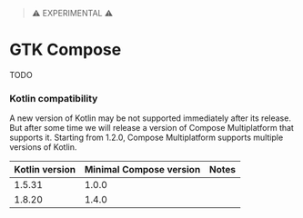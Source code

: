 > ⚠️ EXPERIMENTAL ⚠️

# GTK Compose

TODO

### Kotlin compatibility

A new version of Kotlin may be not supported immediately after its release. But after some time we will release a
version of Compose Multiplatform
that supports it.
Starting from 1.2.0, Compose Multiplatform supports multiple versions of Kotlin.

| Kotlin version | Minimal Compose version | Notes                                               |
|----------------|-------------------------|-----------------------------------------------------|
| 1.5.31         | 1.0.0                   |                                                     |
| 1.8.20         | 1.4.0                   |                                                     |